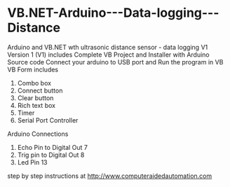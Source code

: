 # VB.NET-Arduino---Data-logging---Distance
Arduino and VB.NET wth ultrasonic distance sensor - data logging V1
Version 1 (V1) includes Complete VB Project and Installer with Arduino Source code
Connect your arduino to USB port and Run the program in VB
VB Form includes 
1. Combo box
2. Connect button
3. Clear button
4. Rich text box
5. Timer
6. Serial Port Controller

Arduino Connections 
1. Echo Pin to Digital Out 7
2. Trig pin to Digital Out 8
3. Led Pin 13

step by step instructions at http://www.computeraidedautomation.com
